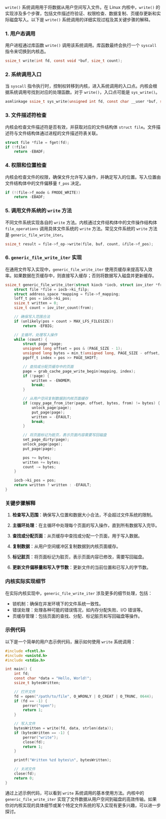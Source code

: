 `write()` 系统调用用于将数据从用户空间写入文件。在 Linux 内核中，`write()` 的实现涉及多个步骤，包括文件描述符验证、权限检查、数据复制、页缓存更新和实际磁盘写入。以下是 `write()` 系统调用的详细实现过程及其关键步骤的解释。

### 1. 用户态调用

用户进程通过库函数 `write()` 调用该系统调用。库函数最终会执行一个 `syscall` 指令来切换到内核态。

```c
ssize_t write(int fd, const void *buf, size_t count);
```

### 2. 系统调用入口

当 `syscall` 指令执行时，控制权转移到内核，进入系统调用的入口点。内核会根据系统调用号找到对应的处理函数。对于 `write()`，入口点可能是 `sys_write()`。

```c
asmlinkage ssize_t sys_write(unsigned int fd, const char __user *buf, size_t count);
```

### 3. 文件描述符检查

内核会检查文件描述符是否有效，并获取对应的文件结构体 `struct file`。文件描述符与文件结构体通过进程的文件描述符表关联。

```c
struct file *file = fget(fd);
if (!file)
    return -EBADF;
```

### 4. 权限和位置检查

内核会检查文件的权限，确保文件允许写入操作，并确定写入的位置。写入位置由文件结构体中的文件偏移量 `f_pos` 决定。

```c
if (!(file->f_mode & FMODE_WRITE))
    return -EBADF;
```

### 5. 调用文件系统的 `write` 方法

不同文件系统实现各自的 `write` 方法。内核通过文件结构体中的文件操作结构体 `file_operations` 调用具体文件系统的 `write` 方法。常见文件系统的 `write` 方法是 `generic_file_write_iter`。

```c
ssize_t result = file->f_op->write(file, buf, count, &file->f_pos);
```

### 6. `generic_file_write_iter` 实现

在通用文件写入实现中，`generic_file_write_iter` 使用页缓存来提高写入效率。如果数据在页缓存中，则直接写入缓存；否则将数据写入磁盘并更新缓存。

```c
ssize_t generic_file_write_iter(struct kiocb *iocb, struct iov_iter *from) {
    struct file *file = iocb->ki_filp;
    struct address_space *mapping = file->f_mapping;
    loff_t pos = iocb->ki_pos;
    ssize_t written = 0;
    size_t count = iov_iter_count(from);

    // 确保写入范围合法
    if (unlikely(pos + count > MAX_LFS_FILESIZE))
        return -EFBIG;

    // 主循环，处理写入操作
    while (count) {
        struct page *page;
        unsigned long offset = pos & (PAGE_SIZE - 1);
        unsigned long bytes = min_t(unsigned long, PAGE_SIZE - offset, count);
        pgoff_t index = pos >> PAGE_SHIFT;

        // 查找或分配页缓存中的页面
        page = grab_cache_page_write_begin(mapping, index);
        if (!page) {
            written = -ENOMEM;
            break;
        }

        // 从用户空间复制数据到内核页面缓存
        if (copy_page_from_iter(page, offset, bytes, from) != bytes) {
            unlock_page(page);
            put_page(page);
            written = -EFAULT;
            break;
        }

        // 将页面标记为脏页，表示页面内容需要写回磁盘
        set_page_dirty(page);
        unlock_page(page);
        put_page(page);

        pos += bytes;
        written += bytes;
        count -= bytes;
    }

    iocb->ki_pos = pos;
    return written ? written : -EFAULT;
}
```

### 关键步骤解释

1. **检查写入范围**：确保写入位置和数据大小合法，不会超过文件系统的限制。

2. **主循环处理**：在主循环中处理每个页面的写入操作，直到所有数据写入完毕。

3. **查找或分配页面**：从页缓存中查找或分配一个页面，用于写入数据。

4. **复制数据**：从用户空间缓冲区复制数据到内核页面缓存。

5. **标记脏页**：将页面标记为脏页，表示页面内容已修改，需要写回磁盘。

6. **更新文件偏移量和写入字节数**：更新文件的当前位置和已写入的字节数。

### 内核实际实现细节

在实际内核实现中，`generic_file_write_iter` 涉及更多的细节处理，包括：
- 锁机制：确保在并发环境下的文件系统一致性。
- 错误处理：处理各种可能的错误情况，如内存分配失败、I/O 错误等。
- 页缓存管理：包括页面的查找、分配、标记脏页和写回磁盘等操作。

### 示例代码

以下是一个简单的用户态示例代码，展示如何使用 `write` 系统调用：

```c
#include <fcntl.h>
#include <unistd.h>
#include <stdio.h>

int main() {
    int fd;
    const char *data = "Hello, World!";
    ssize_t bytesWritten;

    // 打开文件
    fd = open("/path/to/file", O_WRONLY | O_CREAT | O_TRUNC, 0644);
    if (fd == -1) {
        perror("open");
        return 1;
    }

    // 写入文件
    bytesWritten = write(fd, data, strlen(data));
    if (bytesWritten == -1) {
        perror("write");
        close(fd);
        return 1;
    }

    printf("Written %zd bytes\n", bytesWritten);

    // 关闭文件
    close(fd);
    return 0;
}
```

通过上述示例代码，可以看到 `write` 系统调用的基本使用方法。内核中的 `generic_file_write_iter` 实现了文件数据从用户空间到磁盘的高效传输。如果你对内核实现的具体细节或某个特定文件系统的写入实现有更多兴趣，可以进一步探讨。